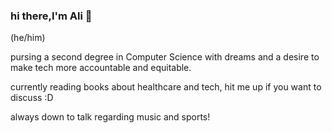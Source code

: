 ### hi there,I'm Ali 👋


<!--
**hasanali33/hasanali33** is a ✨ _special_ ✨ repository because its `README.md` (this file) appears on your GitHub profile.

Here are some ideas to get you started:

- 🔭 I’m currently working on ...
- 🌱 I’m currently learning ...
- 👯 I’m looking to collaborate on ...
- 🤔 I’m looking for help with ...
- 💬 Ask me about ...
- 📫 How to reach me: ...
- 😄 Pronouns: ...
- ⚡ Fun fact: ...
-->

(he/him)

pursing a second degree in Computer Science with dreams and a desire to make tech more accountable and equitable.

currently reading books about healthcare and tech, hit me up if you want to discuss :D

always down to talk regarding music and sports!
